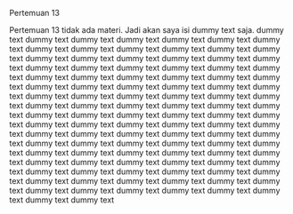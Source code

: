 Pertemuan 13

Pertemuan 13 tidak ada materi. Jadi akan saya isi dummy text saja.
dummy text dummy text dummy text dummy text dummy text dummy text dummy text dummy text dummy text dummy text dummy text dummy text dummy text dummy text dummy text dummy text dummy text dummy text dummy text dummy text dummy text dummy text dummy text dummy text dummy text dummy text dummy text dummy text dummy text dummy text dummy text dummy text dummy text dummy text dummy text dummy text dummy text dummy text dummy text dummy text dummy text dummy text 
dummy text dummy text dummy text dummy text dummy text dummy text dummy text dummy text dummy text dummy text dummy text dummy text dummy text dummy text dummy text dummy text dummy text dummy text dummy text dummy text dummy text dummy text dummy text dummy text dummy text dummy text dummy text dummy text dummy text dummy text dummy text dummy text dummy text dummy text dummy text 
dummy text dummy text dummy text dummy text dummy text dummy text dummy text dummy text dummy text dummy text dummy text dummy text dummy text dummy text dummy text dummy text dummy text dummy text dummy text dummy text dummy text dummy text dummy text dummy text dummy text dummy text dummy text dummy text 

